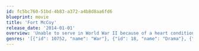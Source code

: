 ```yaml
---
id: fc5bc760-51bd-4b83-a372-a4b8d8aa6fd6
blueprint: movie
title: 'Fort McCoy'
release_date: '2014-01-01'
overview: 'Unable to serve in World War II because of a heart condition, a barber moves his family adjacent to a Wisconsin army base and prisoner-of-war camp to provide his services. But even in rural America -- far from the frontline -- the war finds victims.'
genres: '[{"id": 10752, "name": "War"}, {"id": 18, "name": "Drama"}, {"id": 36, "name": "History"}]'
---
```

